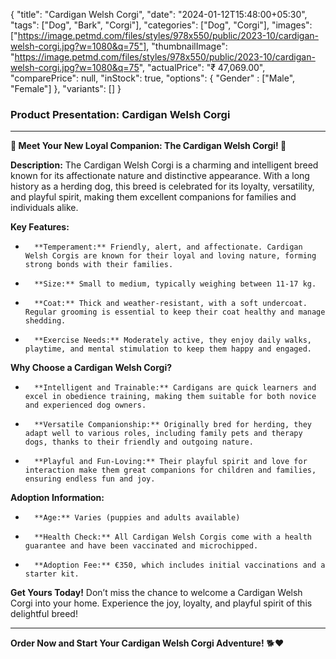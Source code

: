 {
    "title": "Cardigan Welsh Corgi",
    "date": "2024-01-12T15:48:00+05:30",
    "tags": ["Dog", "Bark", "Corgi"],
    "categories": ["Dog", "Corgi"],
    "images": ["https://image.petmd.com/files/styles/978x550/public/2023-10/cardigan-welsh-corgi.jpg?w=1080&q=75"],
    "thumbnailImage": "https://image.petmd.com/files/styles/978x550/public/2023-10/cardigan-welsh-corgi.jpg?w=1080&q=75",
    "actualPrice": "₹ 47,069.00",
    "comparePrice": null,
    "inStock": true,
    "options": {
        "Gender" : ["Male", "Female"]
    },
    "variants": []
}

### Product Presentation: Cardigan Welsh Corgi

---

**🐾 Meet Your New Loyal Companion: The Cardigan Welsh Corgi! 🐶**

**Description:**
The Cardigan Welsh Corgi is a charming and intelligent breed known for its affectionate nature and distinctive appearance. With a long history as a herding dog, this breed is celebrated for its loyalty, versatility, and playful spirit, making them excellent companions for families and individuals alike.

**Key Features:**
-       **Temperament:** Friendly, alert, and affectionate. Cardigan Welsh Corgis are known for their loyal and loving nature, forming strong bonds with their families.
-       **Size:** Small to medium, typically weighing between 11-17 kg.
-       **Coat:** Thick and weather-resistant, with a soft undercoat. Regular grooming is essential to keep their coat healthy and manage shedding.
-       **Exercise Needs:** Moderately active, they enjoy daily walks, playtime, and mental stimulation to keep them happy and engaged.

**Why Choose a Cardigan Welsh Corgi?**
-       **Intelligent and Trainable:** Cardigans are quick learners and excel in obedience training, making them suitable for both novice and experienced dog owners.
-       **Versatile Companionship:** Originally bred for herding, they adapt well to various roles, including family pets and therapy dogs, thanks to their friendly and outgoing nature.
-       **Playful and Fun-Loving:** Their playful spirit and love for interaction make them great companions for children and families, ensuring endless fun and joy.

**Adoption Information:**
-       **Age:** Varies (puppies and adults available)
-       **Health Check:** All Cardigan Welsh Corgis come with a health guarantee and have been vaccinated and microchipped.
-       **Adoption Fee:** €350, which includes initial vaccinations and a starter kit.

**Get Yours Today!**
Don’t miss the chance to welcome a Cardigan Welsh Corgi into your home. Experience the joy, loyalty, and playful spirit of this delightful breed!

---

**Order Now and Start Your Cardigan Welsh Corgi Adventure!** 🐕❤️